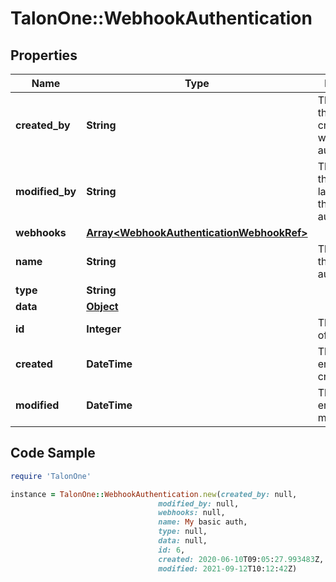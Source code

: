 # TalonOne::WebhookAuthentication

## Properties

Name | Type | Description | Notes
------------ | ------------- | ------------- | -------------
**created_by** | **String** | The name of the user who created the webhook authentication. | 
**modified_by** | **String** | The name of the user who last modified the webhook authentication. | 
**webhooks** | [**Array&lt;WebhookAuthenticationWebhookRef&gt;**](WebhookAuthenticationWebhookRef.md) |  | 
**name** | **String** | The name of the webhook authentication. | 
**type** | **String** |  | 
**data** | [**Object**](.md) |  | 
**id** | **Integer** | The internal ID of this entity. | 
**created** | **DateTime** | The time this entity was created. | 
**modified** | **DateTime** | The time this entity was last modified. | 

## Code Sample

```ruby
require 'TalonOne'

instance = TalonOne::WebhookAuthentication.new(created_by: null,
                                 modified_by: null,
                                 webhooks: null,
                                 name: My basic auth,
                                 type: null,
                                 data: null,
                                 id: 6,
                                 created: 2020-06-10T09:05:27.993483Z,
                                 modified: 2021-09-12T10:12:42Z)
```



